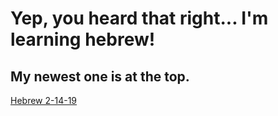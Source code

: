 # Yep, you heard that right... I'm learning hebrew!
## My newest one is at the top.

[Hebrew 2-14-19](/language/hebrew2-14)
